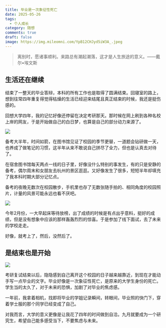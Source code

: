 ```yaml
---
title: 毕业是一次象征性死亡
date: 2025-05-26
tags:
  - 个人成长
category: 随想
comments: true
draft: false
image: https://img.mileomni.com/YpB12CHJyd5iW3A_.jpeg
---
```


> 离别时，愿诸事顺利。来路总有潮起潮落，这才是人生旅途的意义。——戴尔•埃文斯

## 生活还在继续

结束了一整天的毕业答辩，本科的所有工作也是取得了圆满结束。回寝室的路上，想到往常四年重复得觉得枯燥的生活已经迎来结尾且真正结束的时候，我还是挺伤感的。

回想大学四年，我的记忆好像还停留在决定考研那天。那时候在网上刷到各种名校上岸的网友，于是开始做自己的白日梦，也算是自己的部分动力来源了。

![](https://img.mileomni.com/Pfx1KifXRTyP6Oo3.jpeg)

备考大半年，时间如箭，在图书馆见证了校园的季节更替，一道题会钻研做一天，也养成了做笔记的习惯，这半年从来不敢说自己拼尽了全力，但也是认真去对待了。

在宿舍图书馆每天两点一线的日子里，好像没什么特别的事发生，有的只是安静的备考，偶尔周末和女朋友去杭州的景区逛逛。又好像发生了很多，短短半年却填充了我本科时期大部分记忆点。

备考的夜晚无数次在校园散步，手机里也存了无数张随手拍的、相同角度的校园照片，计量的风景可能永远也看不厌吧。

![](https://img.mileomni.com/wwJ4Q3CRCjurPOQ3.jpeg)

今年2月份，一大早起床等待放榜，出了成绩的时候是有点出乎意料，挺好的成绩，但是没有想象中应该的那样轰轰烈烈的惊喜。于是参加了线下面试，去了未来的学校走走。

好像，就考上了，然后，没然后了。

## 是结束也是开始

![](https://img.mileomni.com/YpB12CHJyd5iW3A_.jpeg)

考研复试结束以后，隐隐感到自己离开这个校园的日子越来越靠近，到现在才能动手写一点毕业的文字。毕业好像是一次象征性死亡，是原来的大学生身份的死亡。学生当的太久了，对于未来的恐惧，加剧了对毕业的焦虑感。

一年前，我拿着相机，找即将毕业的学姐记录瞬间，转眼间，毕业照的快门下，穿着学士服的那个同学已经变成了自己。

对我而言，大学的意义更像是让我花了四年的时间做到自洽。九月就要成为一个研究生，希望自己能多感受当下，不要焦虑与未来。
